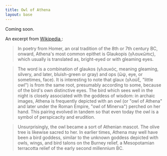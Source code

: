 ```yaml
---
title: Owl of Athena
layout: base
---
```



Coming soon.

An excerpt from [ Wikipedia ](http://Wikipedia.org):

> In poetry from Homer, an oral tradition of the 8th or 7th
century BC, onward, Athena's most common epithet is Glaukopis
(γλαυκῶπις), which usually is translated as, bright-eyed or
with gleaming eyes. 

> The word is a combination of glaukos
(γλαυκός, meaning gleaming, silvery, and later, bluish-green
or gray) and ops (ὤψ, eye, or sometimes, face). It is
interesting to note that glaux (γλαύξ, "little owl")
is from the same root, presumably according to some, because
of the bird's own distinctive eyes. The bird which sees well
in the night is closely associated with the goddess of wisdom:
in archaic images, Athena is frequently depicted with an owl
(or "owl of Athena" and later under the Roman Empire, "owl
of Minerva") perched on her hand. This pairing evolved in
tandem so that even today the owl is a symbol of perspicacity
and erudition. 

> Unsurprisingly, the owl became a sort of
Athenian mascot. The olive tree is likewise sacred to her.
In earlier times, Athena may well have been a bird goddess,
similar to the unknown goddess depicted with owls, wings, and
bird talons on the Burney relief, a Mesopotamian terracotta
relief of the early second millennium BC.
